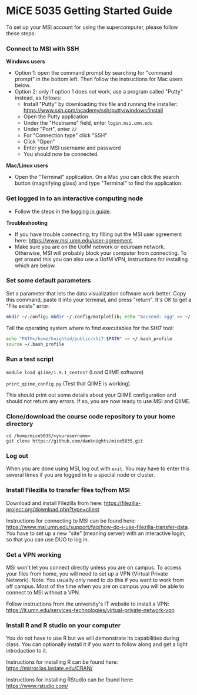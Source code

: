 # MiCE 5035 Getting Started Guide

To set up your MSI account for using the supercomputer, please follow these steps:

### Connect to MSI with SSH

**Windows users**
  * Option 1: open the command prompt by searching for "command prompt" in the bottom left. Then follow the instructions for Mac users below.
  * Option 2: only if option 1 does not work, use a program called "Putty" instead, as follows:
    * Install "Putty" by downloading this file and running the installer:
https://www.ssh.com/academy/ssh/putty/windows/install
    * Open the Putty application
    * Under the "Hostname" field, enter `login.msi.umn.edu`
    * Under "Port", enter `22`
    * For "Connection type" click "SSH"
    * Click "Open"
    * Enter your MSI username and password
    * You should now be connected.


**Mac/Linux users**

  * Open the "Terminal" application. On a Mac you can click the search button (magnifying glass) and type "Terminal" to find the application.

### Get logged in to an interactive computing node
  * Follow the steps in the [logging in guide](logging_in.md). 

 
**Troubleshooting**
  * If you have trouble connecting, try filling out the MSI user agreement here: https://www.msi.umn.edu/user-agreement.
  * Make sure you are on the UofM network or eduroam network. Otherwise, MSI will probably block your computer from connecting. To get around this you can also use a UofM VPN, instructions for installing which are below.

### Set some default parameters
Set a parameter that lets the data visualization software work better. Copy this command, paste it into your terminal, and press "return". It's OK to get a "File exists" error:
```bash
mkdir ~/.config; mkdir ~/.config/matplotlib; echo "backend: agg" >> ~/.config/matplotlib/matplotlibrc
```

Tell the operating system where to find executables for the SHI7 tool:
```bash
echo "PATH=/home/knightsd/public/shi7:$PATH" >> ~/.bash_profile
source ~/.bash_profile
```


###
### Run a test script

`module load qiime/1.9.1_centos7` (Load QIIME software)

`print_qiime_config.py` (Test that QIIME is working).


This should print out some details about your QIIME configuration and should not return any errors. If so, you are now ready to use MSI and QIIME.

### Clone/download the course code repository to your home directory
```
cd /home/mice5035/<yourusername>
git clone https://github.com/danknights/mice5035.git
```

### Log out
When you are done using MSI, log out with `exit`. You may have to enter this several times if you are logged in to a special node or cluster.

### Install Filezilla to transfer files to/from MSI
Download and install Filezilla from here: https://filezilla-project.org/download.php?type=client

Instructions for connecting to MSI can be found here: https://www.msi.umn.edu/support/faq/how-do-i-use-filezilla-transfer-data. You have to set up a new "site" (meaning server) with an interactive login, so that you can use DUO to log in.

### Get a VPN working
MSI won't let you connect directly unless you are on campus. To access your files from home, you will need to set up a VPN (Virtual Private Network). Note: You usually only need to do this if you want to work from off campus. Most of the time when you are on campus you will be able to connect to MSI without a VPN.

Follow instructions from the university's IT website to install a VPN: https://it.umn.edu/services-technologies/virtual-private-network-vpn

### Install R and R studio on your computer 
You do not have to use R but we will demonstrate its capabilities during class. You can optionally install it if you want to follow along and get a light introduction to it.

Instructions for installing R can be found here: https://mirror.las.iastate.edu/CRAN/

Instructions for installing RStudio can be found here: https://www.rstudio.com/

